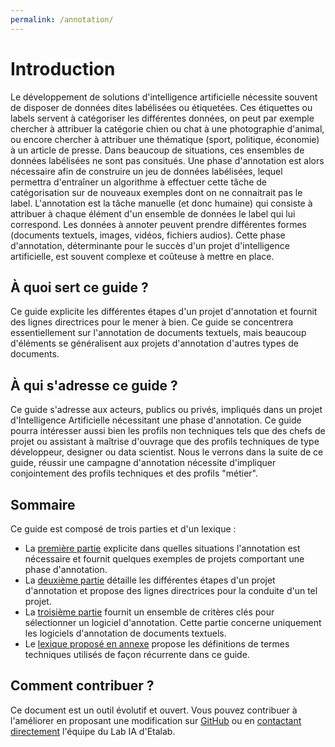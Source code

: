 ```yaml
---
permalink: /annotation/
---
```


# Introduction

Le développement de solutions d'intelligence artificielle nécessite souvent de disposer de données 
dites labélisées ou étiquetées. Ces étiquettes ou labels servent à catégoriser les différentes données, 
on peut par exemple chercher à attribuer la catégorie chien ou chat à une photographie d'animal, 
ou encore chercher à attribuer une thématique (sport, politique, économie) à un article de presse. 
Dans beaucoup de situations, ces ensembles de données labélisées ne sont pas consitués. Une phase d'annotation 
est alors nécessaire afin de construire un jeu de données labélisées, lequel permettra d'entraîner un algorithme 
à effectuer cette tâche de catégorisation 
sur de nouveaux exemples dont on ne connaitrait pas le label. L'annotation est la tâche manuelle (et donc humaine) 
qui consiste à attribuer à chaque élément d'un ensemble de données le label qui lui correspond. Les données à annoter 
peuvent prendre différentes formes (documents textuels, images, vidéos, fichiers audios). 
Cette phase d'annotation, déterminante pour le succès d'un projet d'intelligence artificielle,
est souvent complexe et coûteuse à mettre en place. 


## À quoi sert ce guide ?

Ce guide explicite les différentes étapes d'un projet d'annotation et fournit des lignes directrices 
pour le mener à bien. Ce guide se concentrera essentiellement sur l'annotation de documents textuels, 
mais beaucoup d'éléments se généralisent aux projets d'annotation d'autres types de documents. 


## À qui s'adresse ce guide ?

Ce guide s'adresse aux acteurs, publics ou privés, impliqués dans un projet d'Intelligence Artificielle 
nécessitant une phase d'annotation. Ce guide pourra intéresser aussi bien les profils non techniques tels que des chefs de projet ou 
assistant à maîtrise d'ouvrage que des profils techniques de type développeur, designer ou data scientist. Nous le verrons 
dans la suite de ce guide, réussir une campagne d'annotation nécessite d'impliquer conjointement 
des profils techniques et des profils "métier". 


## Sommaire

Ce guide est composé de trois parties et d'un lexique :

- La [première partie](1-pourquoi-annoter.md) explicite dans quelles situations l'annotation est 
nécessaire et fournit quelques exemples de projets comportant une phase d'annotation. 
- La [deuxième partie](2-comment-annoter.md) détaille les différentes étapes d'un projet d'annotation et propose
des lignes directrices pour la conduite d'un tel projet.
- La [troisième partie](3-les-logiciels-d'annotation.md) fournit un ensemble de critères clés pour sélectionner un 
logiciel d'annotation. Cette partie concerne uniquement les logiciels d'annotation de documents textuels. 
- Le [lexique proposé en annexe](4-lexique.md) propose les définitions de termes techniques utilisés de 
façon récurrente dans ce guide. 


## Comment contribuer ?

Ce document est un outil évolutif et ouvert. Vous pouvez contribuer à l'améliorer en proposant une modification sur [GitHub](https://github.com/etalab/guides.etalab.gouv.fr/edit/master/pseudonymisation/) ou en [contactant directement](mailto:lab-ia@data.gouv.fr) l'équipe du Lab IA d'Etalab. 
